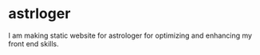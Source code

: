 # astrloger
I am making static website for astrologer for optimizing and enhancing my front end skills.
